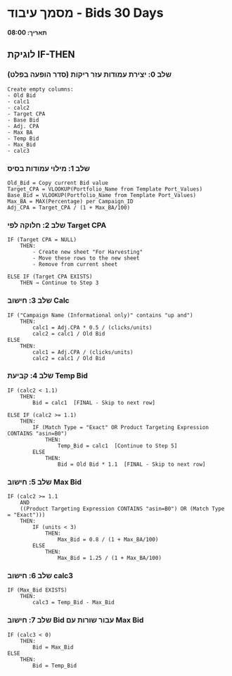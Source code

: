 # מסמך עיבוד - Bids 30 Days
**תאריך: 08:00**

## לוגיקת IF-THEN

### שלב 0: יצירת עמודות עזר ריקות (סדר הופעה בפלט)
```
Create empty columns:
- Old Bid
- calc1
- calc2
- Target CPA
- Base Bid
- Adj. CPA
- Max BA
- Temp Bid
- Max_Bid
- calc3
```

### שלב 1: מילוי עמודות בסיס
```
Old_Bid = Copy current Bid value
Target_CPA = VLOOKUP(Portfolio_Name from Template Port_Values)
Base_Bid = VLOOKUP(Portfolio_Name from Template Port_Values)
Max_BA = MAX(Percentage) per Campaign_ID
Adj_CPA = Target_CPA / (1 + Max_BA/100)
```

### שלב 2: חלוקה לפי Target CPA
```
IF (Target CPA = NULL)
    THEN:
        - Create new sheet "For Harvesting"
        - Move these rows to the new sheet
        - Remove from current sheet
   
ELSE IF (Target CPA EXISTS)
    THEN → Continue to Step 3
```

### שלב 3: חישוב Calc
```
IF ("Campaign Name (Informational only)" contains "up and")
    THEN:
        calc1 = Adj.CPA * 0.5 / (clicks/units)
        calc2 = calc1 / Old Bid
ELSE
    THEN:
        calc1 = Adj.CPA / (clicks/units)
        calc2 = calc1 / Old Bid
```

### שלב 4: קביעת Temp Bid
```
IF (calc2 < 1.1)
    THEN:
        Bid = calc1  [FINAL - Skip to next row]
        
ELSE IF (calc2 >= 1.1)
    THEN:
        IF (Match Type = "Exact" OR Product Targeting Expression CONTAINS "asin=B0")
            THEN:
                Temp_Bid = calc1  [Continue to Step 5]
        ELSE
            THEN:
                Bid = Old Bid * 1.1  [FINAL - Skip to next row]
```

### שלב 5: חישוב Max Bid
```
IF (calc2 >= 1.1 
    AND 
    ((Product Targeting Expression CONTAINS "asin=B0") OR (Match Type = "Exact")))
    THEN:
        IF (units < 3)
            THEN:
                Max_Bid = 0.8 / (1 + Max_BA/100)
        ELSE
            THEN:
                Max_Bid = 1.25 / (1 + Max_BA/100)
```

### שלב 6: חישוב calc3
```
IF (Max_Bid EXISTS)
    THEN:
        calc3 = Temp_Bid - Max_Bid
```

### שלב 7: חישוב Bid עבור שורות עם Max Bid
```
IF (calc3 < 0)
    THEN:
        Bid = Max_Bid
ELSE
    THEN:
        Bid = Temp_Bid
```